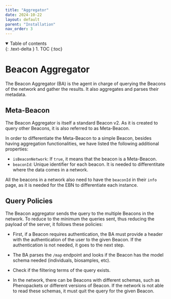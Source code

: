 ```yaml
---
title: "Aggregator"
date: 2024-10-22
layout: default
parent: "Installation"
nav_order: 3
---
```


<details open markdown="block">
  <summary>
    Table of contents
  </summary>
  {: .text-delta }
1. TOC
{:toc}
</details>


# Beacon Aggregator

The Beacon Aggregator (BA) is the agent in charge of querying the Beacons of the network and gather the results. It also aggregates and parses their metadata.

## Meta-Beacon

The Beacon Aggregator is itself a standard Beacon v2. As it is created to query other Beacons, it is also referred to as Meta-Beacon.

In order to differentiate the Meta-Beacon to a simple Beacon, besides having aggregation functionalities, we have listed the following additional properties:

- `isBeaconNetwork`: If `true`, it means that the beacon is a Meta-Beacon.
- `beaconId`: Unique identifier for each beacon. It is needed to differentitate where the data comes in a network.

All the beacons in a network also need to have the `beaconId` in their `info` page, as it is needed for the EBN to differentiate each instance.

## Query Policies

The Beacon aggregator sends the query to the multiple Beacons in the network. To reduce to the minimum the queries sent, thus reducing the payload of the server, it follows these policies:

 - First, if a Beacon requires authentication, the BA must provide a header with the authentication of the user to the given Beacon. If the authentication is not needed, it goes to the next step.

 - The BA parses the `/map` endpoint and looks if the Beacon has the model schema needed (individuals, biosamples, etc).

 - Check if the filtering terms of the query exists.

 - In the network, there can be Beacons with different schemas, such as Phenopackets or different versions of Beacon. If the network is not able to read these schemas, it must quit the query for the given Beacon.

